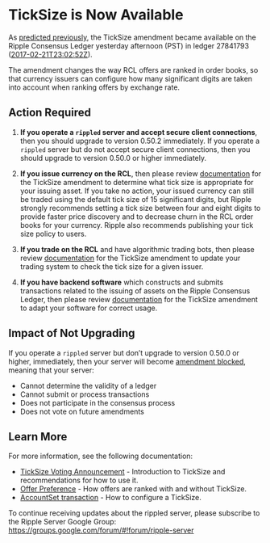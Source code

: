 # TickSize is Now Available

As [predicted previously](https://developers.ripple.com/blog/2017/ticksize-3days.html), the TickSize amendment became available on the Ripple Consensus Ledger yesterday afternoon (PST) in ledger 27841793 ([2017-02-21T23:02:52Z](https://xrpcharts.ripple.com/#/transactions/A12430E470BE5C846759EAE3C442FF03374D5D73ECE5815CF4906894B769565E)).

The amendment changes the way RCL offers are ranked in order books, so that currency issuers can configure how many significant digits are taken into account when ranking offers by exchange rate.


## Action Required

1. **If you operate a `rippled` server and accept secure client connections**, then you should upgrade to version 0.50.2 immediately. If you operate a `rippled` server but do not accept secure client connections, then you should upgrade to version 0.50.0 or higher immediately.

2. **If you issue currency on the RCL**, then please review [documentation](https://ripple.com/build/transactions/#offer-preference) for the TickSize amendment to determine what tick size is appropriate for your issuing asset. If you take no action, your issued currency can still be traded using the default tick size of 15 significant digits, but Ripple strongly recommends setting a tick size between four and eight digits to provide faster price discovery and to decrease churn in the RCL order books for your currency. Ripple also recommends publishing your tick size policy to users.

3. **If you trade on the RCL** and have algorithmic trading bots, then please review [documentation](https://ripple.com/build/transactions/#offer-preference) for the TickSize amendment to update your trading system to check the tick size for a given issuer.

4. **If you have backend software** which constructs and submits transactions related to the issuing of assets on the Ripple Consensus Ledger, then please review [documentation](https://ripple.com/build/transactions/#offer-preference) for the TickSize amendment to adapt your software for correct usage.


## Impact of Not Upgrading

If you operate a `rippled` server but don’t upgrade to version 0.50.0 or higher, immediately, then your server will become [amendment blocked](https://ripple.com/build/amendments/#amendment-blocked), meaning that your server:

* Cannot determine the validity of a ledger
* Cannot submit or process transactions
* Does not participate in the consensus process
* Does not vote on future amendments


## Learn More

For more information, see the following documentation:

- [TickSize Voting Announcement](https://developers.ripple.com/blog/2017/ticksize-voting.html) - Introduction to TickSize and recommendations for how to use it.
- [Offer Preference](https://ripple.com/build/transactions/#offer-preference) - How offers are ranked with and without TickSize.
- [AccountSet transaction](https://ripple.com/build/transactions/#accountset) - How to configure a TickSize.

To continue receiving updates about the rippled server, please subscribe to the Ripple Server Google Group: <https://groups.google.com/forum/#!forum/ripple-server>